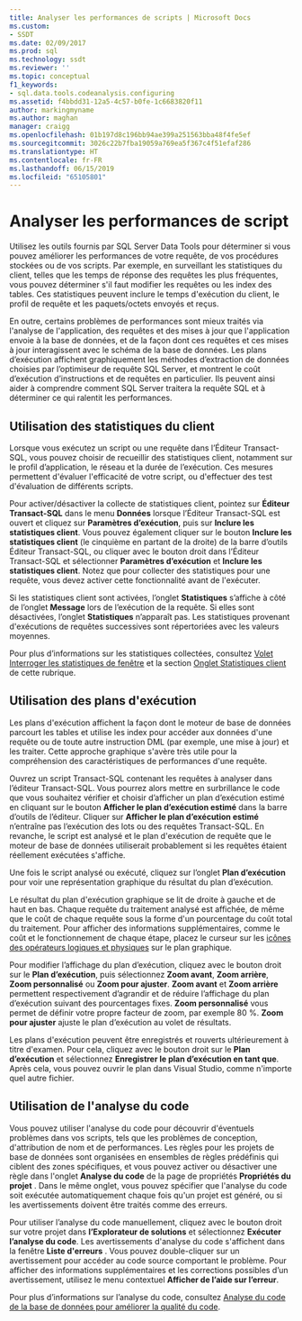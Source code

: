 ```yaml
---
title: Analyser les performances de scripts | Microsoft Docs
ms.custom:
- SSDT
ms.date: 02/09/2017
ms.prod: sql
ms.technology: ssdt
ms.reviewer: ''
ms.topic: conceptual
f1_keywords:
- sql.data.tools.codeanalysis.configuring
ms.assetid: f4bbdd31-12a5-4c57-b0fe-1c6683820f11
author: markingmyname
ms.author: maghan
manager: craigg
ms.openlocfilehash: 01b197d8c196bb94ae399a251563bba48f4fe5ef
ms.sourcegitcommit: 3026c22b7fba19059a769ea5f367c4f51efaf286
ms.translationtype: HT
ms.contentlocale: fr-FR
ms.lasthandoff: 06/15/2019
ms.locfileid: "65105801"
---
```

# <a name="analyze-script-performance"></a>Analyser les performances de script
Utilisez les outils fournis par SQL Server Data Tools pour déterminer si vous pouvez améliorer les performances de votre requête, de vos procédures stockées ou de vos scripts. Par exemple, en surveillant les statistiques du client, telles que les temps de réponse des requêtes les plus fréquentes, vous pouvez déterminer s'il faut modifier les requêtes ou les index des tables. Ces statistiques peuvent inclure le temps d'exécution du client, le profil de requête et les paquets/octets envoyés et reçus.  
  
En outre, certains problèmes de performances sont mieux traités via l'analyse de l'application, des requêtes et des mises à jour que l'application envoie à la base de données, et de la façon dont ces requêtes et ces mises à jour interagissent avec le schéma de la base de données. Les plans d’exécution affichent graphiquement les méthodes d’extraction de données choisies par l’optimiseur de requête SQL Server, et montrent le coût d’exécution d’instructions et de requêtes en particulier. Ils peuvent ainsi aider à comprendre comment SQL Server traitera la requête SQL et à déterminer ce qui ralentit les performances.  
  
## <a name="using-client-statistics"></a>Utilisation des statistiques du client  
Lorsque vous exécutez un script ou une requête dans l’Éditeur Transact\-SQL, vous pouvez choisir de recueillir des statistiques client, notamment sur le profil d’application, le réseau et la durée de l’exécution. Ces mesures permettent d'évaluer l'efficacité de votre script, ou d'effectuer des test d'évaluation de différents scripts.  
  
Pour activer/désactiver la collecte de statistiques client, pointez sur **Éditeur Transact\-SQL** dans le menu **Données** lorsque l’Éditeur Transact\-SQL est ouvert et cliquez sur **Paramètres d’exécution**, puis sur **Inclure les statistiques client**. Vous pouvez également cliquer sur le bouton **Inclure les statistiques client** (le cinquième en partant de la droite) de la barre d’outils Éditeur Transact\-SQL, ou cliquer avec le bouton droit dans l’Éditeur Transact\-SQL et sélectionner **Paramètres d’exécution** et **Inclure les statistiques client**. Notez que pour collecter des statistiques pour une requête, vous devez activer cette fonctionnalité avant de l'exécuter.  
  
Si les statistiques client sont activées, l’onglet **Statistiques** s’affiche à côté de l’onglet **Message** lors de l’exécution de la requête. Si elles sont désactivées, l’onglet **Statistiques** n’apparaît pas. Les statistiques provenant d'exécutions de requêtes successives sont répertoriées avec les valeurs moyennes.  
  
Pour plus d’informations sur les statistiques collectées, consultez [Volet Interroger les statistiques de fenêtre](https://msdn.microsoft.com/library/aa216969(SQL.80).aspx) et la section [Onglet Statistiques client](https://msdn.microsoft.com/library/aa833205.aspx) de cette rubrique.  
  
## <a name="using-execution-plans"></a>Utilisation des plans d'exécution  
Les plans d'exécution affichent la façon dont le moteur de base de données parcourt les tables et utilise les index pour accéder aux données d'une requête ou de toute autre instruction DML (par exemple, une mise à jour) et les traiter. Cette approche graphique s'avère très utile pour la compréhension des caractéristiques de performances d'une requête.  
  
Ouvrez un script Transact\-SQL contenant les requêtes à analyser dans l’éditeur Transact\-SQL. Vous pourrez alors mettre en surbrillance le code que vous souhaitez vérifier et choisir d’afficher un plan d’exécution estimé en cliquant sur le bouton **Afficher le plan d’exécution estimé** dans la barre d’outils de l’éditeur. Cliquer sur **Afficher le plan d’exécution estimé** n’entraîne pas l’exécution des lots ou des requêtes Transact\-SQL. En revanche, le script est analysé et le plan d'exécution de requête que le moteur de base de données utiliserait probablement si les requêtes étaient réellement exécutées s'affiche.  
  
Une fois le script analysé ou exécuté, cliquez sur l’onglet **Plan d’exécution** pour voir une représentation graphique du résultat du plan d’exécution.  
  
Le résultat du plan d'exécution graphique se lit de droite à gauche et de haut en bas. Chaque requête du traitement analysé est affichée, de même que le coût de chaque requête sous la forme d'un pourcentage du coût total du traitement. Pour afficher des informations supplémentaires, comme le coût et le fonctionnement de chaque étape, placez le curseur sur les [icônes des opérateurs logiques et physiques](https://msdn.microsoft.com/library/ms175913.aspx) sur le plan graphique.  
  
Pour modifier l’affichage du plan d’exécution, cliquez avec le bouton droit sur le **Plan d’exécution**, puis sélectionnez **Zoom avant**, **Zoom arrière**, **Zoom personnalisé** ou **Zoom pour ajuster**. **Zoom avant** et **Zoom arrière** permettent respectivement d’agrandir et de réduire l’affichage du plan d’exécution suivant des pourcentages fixes. **Zoom personnalisé** vous permet de définir votre propre facteur de zoom, par exemple 80 %.  **Zoom pour ajuster** ajuste le plan d’exécution au volet de résultats.  
  
Les plans d'exécution peuvent être enregistrés et rouverts ultérieurement à titre d'examen. Pour cela, cliquez avec le bouton droit sur le **Plan d’exécution** et sélectionnez **Enregistrer le plan d’exécution en tant que**. Après cela, vous pouvez ouvrir le plan dans Visual Studio, comme n'importe quel autre fichier.  
  
## <a name="using-code-analysis"></a>Utilisation de l'analyse du code  
Vous pouvez utiliser l'analyse du code pour découvrir d'éventuels problèmes dans vos scripts, tels que les problèmes de conception, d'attribution de nom et de performances.  Les règles pour les projets de base de données sont organisées en ensembles de règles prédéfinis qui ciblent des zones spécifiques, et vous pouvez activer ou désactiver une règle dans l'onglet **Analyse du code** de la page de propriétés **Propriétés du projet** . Dans le même onglet, vous pouvez spécifier que l'analyse du code soit exécutée automatiquement chaque fois qu'un projet est généré, ou si les avertissements doivent être traités comme des erreurs.  
  
Pour utiliser l’analyse du code manuellement, cliquez avec le bouton droit sur votre projet dans **l’Explorateur de solutions** et sélectionnez **Exécuter l’analyse du code**. Les avertissements d'analyse du code s'affichent dans la fenêtre **Liste d'erreurs** . Vous pouvez double-cliquer sur un avertissement pour accéder au code source comportant le problème. Pour afficher des informations supplémentaires et les corrections possibles d’un avertissement, utilisez le menu contextuel **Afficher de l’aide sur l’erreur**.  
  
Pour plus d’informations sur l’analyse du code, consultez [Analyse du code de la base de données pour améliorer la qualité du code](https://msdn.microsoft.com/library/dd172133.aspx).  
  
